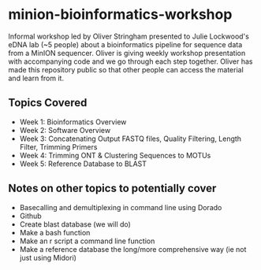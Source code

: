 # minion-bioinformatics-workshop

Informal workshop led by Oliver Stringham presented to Julie Lockwood's eDNA lab (~5 people) about a bioinformatics pipeline for sequence data from a MinION sequencer. Oliver is giving weekly workshop presentation with accompanying code and we go through each step together. Oliver has made this repository public so that other people can access the material and learn from it.

## Topics Covered

* Week 1: Bioinformatics Overview
* Week 2: Software Overview
* Week 3: Concatenating Output FASTQ files, Quality Filtering, Length Filter, Trimming Primers
* Week 4: Trimming ONT & Clustering Sequences to MOTUs
* Week 5: Reference Database to BLAST

## Notes on other topics to potentially cover

* Basecalling and demultiplexing in command line using Dorado
* Github
* Create blast database (we will do)
* Make a bash function
* Make an r script a command line function
* Make a reference database the long/more comprehensive way (ie not just using Midori)
